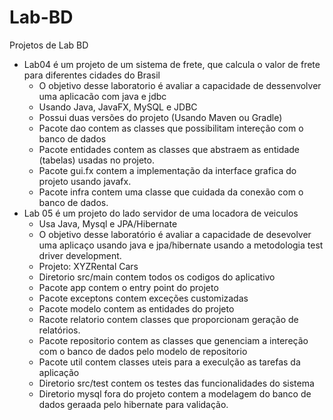 # Lab-BD
Projetos de Lab BD

- Lab04 é um projeto de um sistema de frete, que calcula o valor de frete para diferentes cidades do Brasil
  - O objetivo desse laboratorio é avaliar a capacidade de dessenvolver uma aplicacão com java e jdbc
  - Usando Java, JavaFX, MySQL e JDBC
  - Possui duas versões do projeto (Usando Maven ou Gradle)
  - Pacote dao contem as classes que possibilitam intereção com o banco de dados
  - Pacote entidades contem as classes que abstraem as entidade (tabelas) usadas no projeto.
  - Pacote gui.fx contem a implementação da interface grafica do projeto usando javafx.
  - Pacote infra contem uma classe que cuidada da conexão com o banco de dados.
- Lab 05 é um projeto do lado servidor de uma locadora de veiculos
  - Usa Java, Mysql e JPA/Hibernate
  - O objetivo desse laboratório é avaliar a capacidade de desevolver uma aplicaço usando java e jpa/hibernate usando a metodologia test driver development.
  - Projeto: XYZRental Cars
  - Diretorio src/main contem todos os codigos do aplicativo
  - Pacote app contem o entry point do projeto
  - Pacote exceptons contem exceções customizadas
  - Pacote modelo contem as entidades do projeto
  - Racote relatorio contem classes que proporcionam geração de relatórios.
  - Pacote repositorio contem as classes que genenciam a intereção com o banco de dados pelo modelo de repositorio
  - Pacote util contem classes uteis para a execulção as tarefas da aplicação
  - Diretorio src/test contem os testes das funcionalidades do sistema
  - Diretorio mysql fora do projeto contem a modelagem do banco de dados geraada pelo hibernate para validação.
